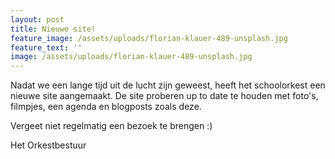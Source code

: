 ```yaml
---
layout: post
title: Nieuwe site!
feature_image: /assets/uploads/florian-klauer-489-unsplash.jpg
feature_text: ''
image: /assets/uploads/florian-klauer-489-unsplash.jpg
---
```

Nadat we een lange tijd uit de lucht zijn geweest, heeft het schoolorkest een nieuwe site aangemaakt. De site proberen up to date te houden met foto's, filmpjes, een agenda en blogposts zoals deze.

Vergeet niet regelmatig een bezoek te brengen :)



Het Orkestbestuur
